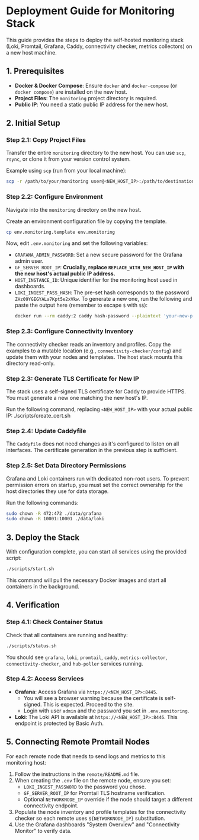 # Deployment Guide for Monitoring Stack

This guide provides the steps to deploy the self-hosted monitoring stack (Loki, Promtail, Grafana, Caddy, connectivity checker, metrics collectors) on a new host machine.

## 1. Prerequisites

- **Docker & Docker Compose**: Ensure `docker` and `docker-compose` (or `docker compose`) are installed on the new host.
- **Project Files**: The `monitoring` project directory is required.
- **Public IP**: You need a static public IP address for the new host.

## 2. Initial Setup

### Step 2.1: Copy Project Files
Transfer the entire `monitoring` directory to the new host. You can use `scp`, `rsync`, or clone it from your version control system.

Example using `scp` (run from your local machine):
```bash
scp -r /path/to/your/monitoring user@<NEW_HOST_IP>:/path/to/destination/
```

### Step 2.2: Configure Environment
Navigate into the `monitoring` directory on the new host.

Create an environment configuration file by copying the template.
```bash
cp env.monitoring.template env.monitoring
```
Now, edit `.env.monitoring` and set the following variables:
- `GRAFANA_ADMIN_PASSWORD`: Set a new secure password for the Grafana admin user.
- `GF_SERVER_ROOT_IP`: **Crucially, replace `REPLACE_WITH_NEW_HOST_IP` with the new host's actual public IP address.**
- `HOST_INSTANCE_ID`: Unique identifier for the monitoring host used in dashboards.
- `LOKI_INGEST_PASS_HASH`: The pre-set hash corresponds to the password `ZHz09YGEGYALa7Kpt5e2xVkw`. To generate a new one, run the following and paste the output here (remember to escape `$` with `$$`):
  ```bash
  docker run --rm caddy:2 caddy hash-password --plaintext 'your-new-password'
  ```
### Step 2.3: Configure Connectivity Inventory

The connectivity checker reads an inventory and profiles. Copy the examples to a mutable location (e.g., `connectivity-checker/config`) and update them with your nodes and templates. The host stack mounts this directory read-only.

### Step 2.3: Generate TLS Certificate for New IP
The stack uses a self-signed TLS certificate for Caddy to provide HTTPS. You must generate a new one matching the new host's IP.

Run the following command, replacing `<NEW_HOST_IP>` with your actual public IP:
./scripts/create_cert.sh

### Step 2.4: Update Caddyfile
The `Caddyfile` does not need changes as it's configured to listen on all interfaces. The certificate generation in the previous step is sufficient.

### Step 2.5: Set Data Directory Permissions
Grafana and Loki containers run with dedicated non-root users. To prevent permission errors on startup, you must set the correct ownership for the host directories they use for data storage.

Run the following commands:
```bash
sudo chown -R 472:472 ./data/grafana
sudo chown -R 10001:10001 ./data/loki
```

## 3. Deploy the Stack

With configuration complete, you can start all services using the provided script:
```bash
./scripts/start.sh
```
This command will pull the necessary Docker images and start all containers in the background.

## 4. Verification

### Step 4.1: Check Container Status
Check that all containers are running and healthy:
```bash
./scripts/status.sh
```
You should see `grafana`, `loki`, `promtail`, `caddy`, `metrics-collector`, `connectivity-checker`, and `hub-poller` services running.

### Step 4.2: Access Services
- **Grafana**: Access Grafana via `https://<NEW_HOST_IP>:8445`.
  - You will see a browser warning because the certificate is self-signed. This is expected. Proceed to the site.
  - Login with user `admin` and the password you set in `.env.monitoring`.
- **Loki**: The Loki API is available at `https://<NEW_HOST_IP>:8446`. This endpoint is protected by Basic Auth.

## 5. Connecting Remote Promtail Nodes

For each remote node that needs to send logs and metrics to this monitoring host:
1.  Follow the instructions in the `remote/README.md` file.
2.  When creating the `.env` file on the remote node, ensure you set:
    - `LOKI_INGEST_PASSWORD` to the password you chose.
    - `GF_SERVER_ROOT_IP` for Promtail TLS hostname verification.
    - Optional `NETWORKNODE_IP` override if the node should target a different connectivity endpoint.
3.  Populate the node inventory and profile templates for the connectivity checker so each remote uses `${NETWORKNODE_IP}` substitution.
4.  Use the Grafana dashboards "System Overview" and "Connectivity Monitor" to verify data.
